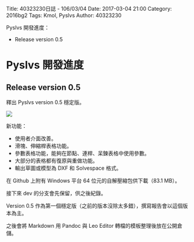 Title: 40323230日誌 - 106/03/04
Date: 2017-03-04 21:00
Category: 2016bg2
Tags: Kmol, Pyslvs
Author: 40323230

Pyslvs 開發進度：

* Release version 0.5

<!-- PELICAN_END_SUMMARY -->

Pyslvs 開發進度
===

Release version 0.5
---

釋出 Pyslvs version 0.5 穩定版。

![](https://raw.githubusercontent.com/coursemdetw/project_site_files/gh-pages/files/2016spring/g2/Python_solvespace/0304_01.png)

新功能：

* 使用者介面改善。
* 滑塊、伸縮桿表格功能。
* 參數表格功能，能夠在節點、連桿、呆鍊表格中使用參數。
* 大部分的表格都有復原與重做功能。
* 輸出草圖或模型為 DXF 和 Solvespace 格式。

在 Github 上附有 Windows 平台 64 位元的自解壓縮包供下載（83.1 MB）。

接下來 dev 的分支會先保留，供之後紀錄。

Version 0.5 作為第一個穩定版（之前的版本沒除太多錯），撰寫報告會以這個版本為主。

之後會將 Markdown 用 Pandoc 與 Leo Editor 轉檔的模板整理後放在公開倉儲。